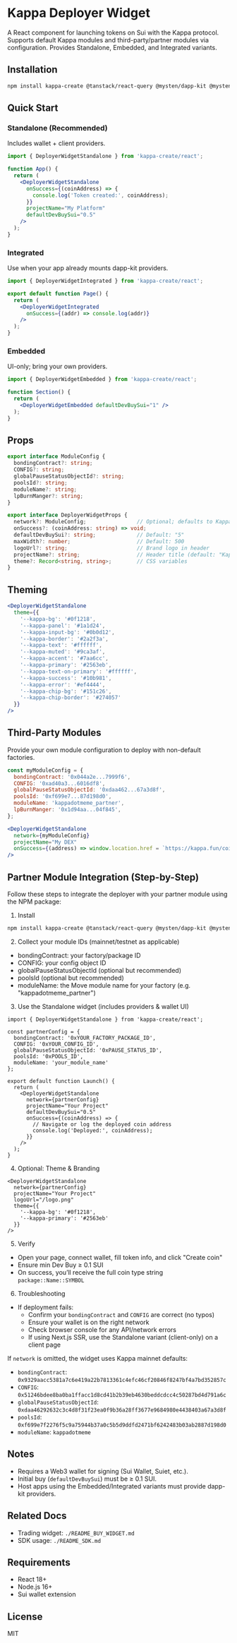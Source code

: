 # Kappa Deployer Widget

A React component for launching tokens on Sui with the Kappa protocol. Supports default Kappa modules and third-party/partner modules via configuration. Provides Standalone, Embedded, and Integrated variants.

## Installation

```bash
npm install kappa-create @tanstack/react-query @mysten/dapp-kit @mysten/sui
```

## Quick Start

### Standalone (Recommended)
Includes wallet + client providers.

```jsx
import { DeployerWidgetStandalone } from 'kappa-create/react';

function App() {
  return (
    <DeployerWidgetStandalone
      onSuccess={(coinAddress) => {
        console.log('Token created:', coinAddress);
      }}
      projectName="My Platform"
      defaultDevBuySui="0.5"
    />
  );
}
```

### Integrated
Use when your app already mounts dapp-kit providers.

```jsx
import { DeployerWidgetIntegrated } from 'kappa-create/react';

export default function Page() {
  return (
    <DeployerWidgetIntegrated
      onSuccess={(addr) => console.log(addr)}
    />
  );
}
```

### Embedded
UI-only; bring your own providers.

```jsx
import { DeployerWidgetEmbedded } from 'kappa-create/react';

function Section() {
  return (
    <DeployerWidgetEmbedded defaultDevBuySui="1" />
  );
}
```

## Props

```ts
export interface ModuleConfig {
  bondingContract?: string;
  CONFIG?: string;
  globalPauseStatusObjectId?: string;
  poolsId?: string;
  moduleName?: string;
  lpBurnManger?: string;
}

export interface DeployerWidgetProps {
  network?: ModuleConfig;                // Optional; defaults to Kappa mainnet module
  onSuccess?: (coinAddress: string) => void;
  defaultDevBuySui?: string;             // Default: "5"
  maxWidth?: number;                     // Default: 500
  logoUrl?: string;                      // Brand logo in header
  projectName?: string;                  // Header title (default: "Kappa Deployer")
  theme?: Record<string, string>;        // CSS variables
}
```

## Theming

```jsx
<DeployerWidgetStandalone
  theme={{
    '--kappa-bg': '#0f1218',
    '--kappa-panel': '#1a1d24',
    '--kappa-input-bg': '#0b0d12',
    '--kappa-border': '#2a2f3a',
    '--kappa-text': '#ffffff',
    '--kappa-muted': '#9ca3af',
    '--kappa-accent': '#7aa6cc',
    '--kappa-primary': '#2563eb',
    '--kappa-text-on-primary': '#ffffff',
    '--kappa-success': '#10b981',
    '--kappa-error': '#ef4444',
    '--kappa-chip-bg': '#151c26',
    '--kappa-chip-border': '#274057'
  }}
/>
```

## Third-Party Modules

Provide your own module configuration to deploy with non-default factories.

```jsx
const myModuleConfig = {
  bondingContract: '0x044a2e...7999f6',
  CONFIG: '0xad40a3...6016df8',
  globalPauseStatusObjectId: '0xdaa462...67a3d8f',
  poolsId: '0xf699e7...87d198d0',
  moduleName: 'kappadotmeme_partner',
  lpBurnManger: '0x1d94aa...04f845',
};

<DeployerWidgetStandalone
  network={myModuleConfig}
  projectName="My DEX"
  onSuccess={(address) => window.location.href = `https://kappa.fun/coin/${address}`}
/>
```

## Partner Module Integration (Step-by-Step)

Follow these steps to integrate the deployer with your partner module using the NPM package:

1) Install
```bash
npm install kappa-create @tanstack/react-query @mysten/dapp-kit @mysten/sui
```

2) Collect your module IDs (mainnet/testnet as applicable)
- bondingContract: your factory/package ID
- CONFIG: your config object ID
- globalPauseStatusObjectId (optional but recommended)
- poolsId (optional but recommended)
- moduleName: the Move module name for your factory (e.g. "kappadotmeme_partner")

3) Use the Standalone widget (includes providers & wallet UI)
```tsx
import { DeployerWidgetStandalone } from 'kappa-create/react';

const partnerConfig = {
  bondingContract: '0xYOUR_FACTORY_PACKAGE_ID',
  CONFIG: '0xYOUR_CONFIG_ID',
  globalPauseStatusObjectId: '0xPAUSE_STATUS_ID',
  poolsId: '0xPOOLS_ID',
  moduleName: 'your_module_name'
};

export default function Launch() {
  return (
    <DeployerWidgetStandalone
      network={partnerConfig}
      projectName="Your Project"
      defaultDevBuySui="0.5"
      onSuccess={(coinAddress) => {
        // Navigate or log the deployed coin address
        console.log('Deployed:', coinAddress);
      }}
    />
  );
}
```

4) Optional: Theme & Branding
```tsx
<DeployerWidgetStandalone
  network={partnerConfig}
  projectName="Your Project"
  logoUrl="/logo.png"
  theme={{
    '--kappa-bg': '#0f1218',
    '--kappa-primary': '#2563eb'
  }}
/> 
```

5) Verify
- Open your page, connect wallet, fill token info, and click "Create coin"
- Ensure min Dev Buy ≥ 0.1 SUI
- On success, you’ll receive the full coin type string `package::Name::SYMBOL`

6) Troubleshooting
- If deployment fails:
  - Confirm your `bondingContract` and `CONFIG` are correct (no typos)
  - Ensure your wallet is on the right network
  - Check browser console for any API/network errors
  - If using Next.js SSR, use the Standalone variant (client-only) on a client page

If `network` is omitted, the widget uses Kappa mainnet defaults:

- `bondingContract`: `0x9329aacc5381a7c6e419a22b7813361c4efc46cf20846f8247bf4a7bd352857c`
- `CONFIG`: `0x51246bdee8ba0ba1ffacc1d8cd41b2b39eb4630beddcdcc4c50287bd4d791a6c`
- `globalPauseStatusObjectId`: `0xdaa46292632c3c4d8f31f23ea0f9b36a28ff3677e9684980e4438403a67a3d8f`
- `poolsId`: `0xf699e7f2276f5c9a75944b37a0c5b5d9ddfd2471bf6242483b03ab2887d198d0`
- `moduleName`: `kappadotmeme`

## Notes

- Requires a Web3 wallet for signing (Sui Wallet, Suiet, etc.).
- Initial buy (`defaultDevBuySui`) must be ≥ 0.1 SUI.
- Host apps using the Embedded/Integrated variants must provide dapp-kit providers.

## Related Docs

- Trading widget: `./README_BUY_WIDGET.md`
- SDK usage: `./README_SDK.md`

## Requirements

- React 18+
- Node.js 16+
- Sui wallet extension

## License

MIT
